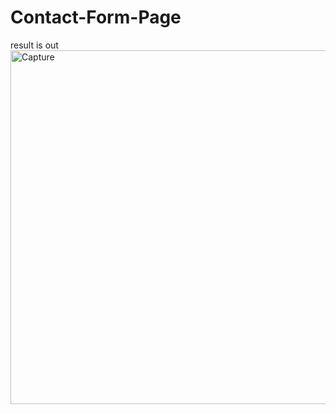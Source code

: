 # Contact-Form-Page
result is out
<img width="566" alt="Capture" src="https://user-images.githubusercontent.com/123558998/222834305-79451caa-16a0-4648-ae9a-e98ec1ceb92c.PNG">
